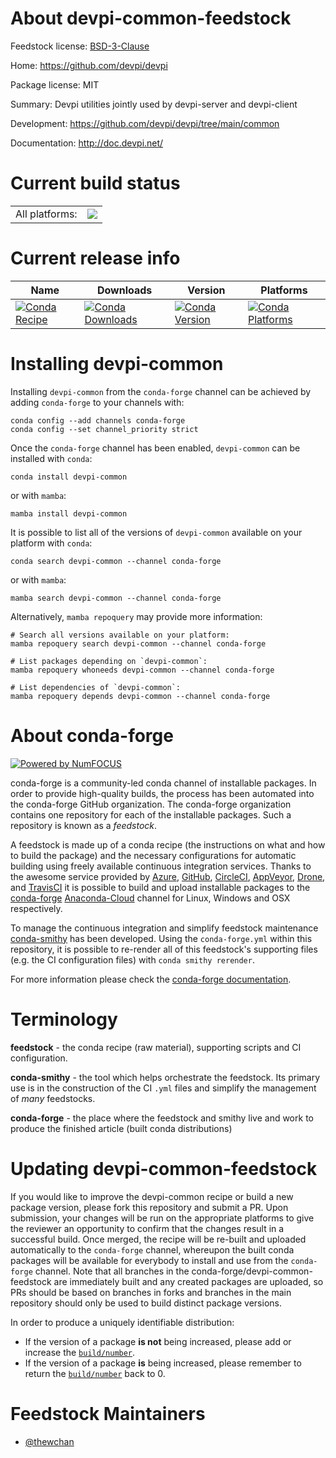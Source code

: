 About devpi-common-feedstock
============================

Feedstock license: [BSD-3-Clause](https://github.com/conda-forge/devpi-common-feedstock/blob/main/LICENSE.txt)

Home: https://github.com/devpi/devpi

Package license: MIT

Summary: Devpi utilities jointly used by devpi-server and devpi-client

Development: https://github.com/devpi/devpi/tree/main/common

Documentation: http://doc.devpi.net/

Current build status
====================


<table><tr><td>All platforms:</td>
    <td>
      <a href="https://dev.azure.com/conda-forge/feedstock-builds/_build/latest?definitionId=17109&branchName=main">
        <img src="https://dev.azure.com/conda-forge/feedstock-builds/_apis/build/status/devpi-common-feedstock?branchName=main">
      </a>
    </td>
  </tr>
</table>

Current release info
====================

| Name | Downloads | Version | Platforms |
| --- | --- | --- | --- |
| [![Conda Recipe](https://img.shields.io/badge/recipe-devpi--common-green.svg)](https://anaconda.org/conda-forge/devpi-common) | [![Conda Downloads](https://img.shields.io/conda/dn/conda-forge/devpi-common.svg)](https://anaconda.org/conda-forge/devpi-common) | [![Conda Version](https://img.shields.io/conda/vn/conda-forge/devpi-common.svg)](https://anaconda.org/conda-forge/devpi-common) | [![Conda Platforms](https://img.shields.io/conda/pn/conda-forge/devpi-common.svg)](https://anaconda.org/conda-forge/devpi-common) |

Installing devpi-common
=======================

Installing `devpi-common` from the `conda-forge` channel can be achieved by adding `conda-forge` to your channels with:

```
conda config --add channels conda-forge
conda config --set channel_priority strict
```

Once the `conda-forge` channel has been enabled, `devpi-common` can be installed with `conda`:

```
conda install devpi-common
```

or with `mamba`:

```
mamba install devpi-common
```

It is possible to list all of the versions of `devpi-common` available on your platform with `conda`:

```
conda search devpi-common --channel conda-forge
```

or with `mamba`:

```
mamba search devpi-common --channel conda-forge
```

Alternatively, `mamba repoquery` may provide more information:

```
# Search all versions available on your platform:
mamba repoquery search devpi-common --channel conda-forge

# List packages depending on `devpi-common`:
mamba repoquery whoneeds devpi-common --channel conda-forge

# List dependencies of `devpi-common`:
mamba repoquery depends devpi-common --channel conda-forge
```


About conda-forge
=================

[![Powered by
NumFOCUS](https://img.shields.io/badge/powered%20by-NumFOCUS-orange.svg?style=flat&colorA=E1523D&colorB=007D8A)](https://numfocus.org)

conda-forge is a community-led conda channel of installable packages.
In order to provide high-quality builds, the process has been automated into the
conda-forge GitHub organization. The conda-forge organization contains one repository
for each of the installable packages. Such a repository is known as a *feedstock*.

A feedstock is made up of a conda recipe (the instructions on what and how to build
the package) and the necessary configurations for automatic building using freely
available continuous integration services. Thanks to the awesome service provided by
[Azure](https://azure.microsoft.com/en-us/services/devops/), [GitHub](https://github.com/),
[CircleCI](https://circleci.com/), [AppVeyor](https://www.appveyor.com/),
[Drone](https://cloud.drone.io/welcome), and [TravisCI](https://travis-ci.com/)
it is possible to build and upload installable packages to the
[conda-forge](https://anaconda.org/conda-forge) [Anaconda-Cloud](https://anaconda.org/)
channel for Linux, Windows and OSX respectively.

To manage the continuous integration and simplify feedstock maintenance
[conda-smithy](https://github.com/conda-forge/conda-smithy) has been developed.
Using the ``conda-forge.yml`` within this repository, it is possible to re-render all of
this feedstock's supporting files (e.g. the CI configuration files) with ``conda smithy rerender``.

For more information please check the [conda-forge documentation](https://conda-forge.org/docs/).

Terminology
===========

**feedstock** - the conda recipe (raw material), supporting scripts and CI configuration.

**conda-smithy** - the tool which helps orchestrate the feedstock.
                   Its primary use is in the construction of the CI ``.yml`` files
                   and simplify the management of *many* feedstocks.

**conda-forge** - the place where the feedstock and smithy live and work to
                  produce the finished article (built conda distributions)


Updating devpi-common-feedstock
===============================

If you would like to improve the devpi-common recipe or build a new
package version, please fork this repository and submit a PR. Upon submission,
your changes will be run on the appropriate platforms to give the reviewer an
opportunity to confirm that the changes result in a successful build. Once
merged, the recipe will be re-built and uploaded automatically to the
`conda-forge` channel, whereupon the built conda packages will be available for
everybody to install and use from the `conda-forge` channel.
Note that all branches in the conda-forge/devpi-common-feedstock are
immediately built and any created packages are uploaded, so PRs should be based
on branches in forks and branches in the main repository should only be used to
build distinct package versions.

In order to produce a uniquely identifiable distribution:
 * If the version of a package **is not** being increased, please add or increase
   the [``build/number``](https://docs.conda.io/projects/conda-build/en/latest/resources/define-metadata.html#build-number-and-string).
 * If the version of a package **is** being increased, please remember to return
   the [``build/number``](https://docs.conda.io/projects/conda-build/en/latest/resources/define-metadata.html#build-number-and-string)
   back to 0.

Feedstock Maintainers
=====================

* [@thewchan](https://github.com/thewchan/)

